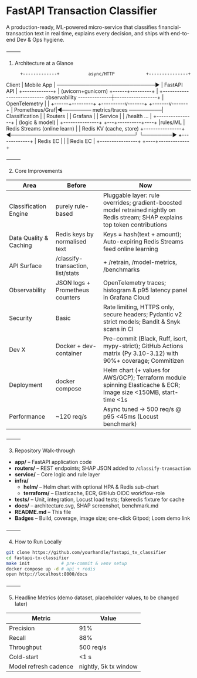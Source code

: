 
# FastAPI Transaction Classifier

A production-ready, ML-powered micro-service that classifies financial-transaction text in real time, explains every decision, and ships with end-to-end Dev & Ops hygiene.

⸻

1. Architecture at a Glance

         +-------------+           async/HTTP            +---------------+
  Client |  Mobile App |  ───────────────────────────▶   |  FastAPI API   |
         +-------------+                                 | (uvicorn+gunicorn)
                                                         +------+---------+
                                                                |
       +--------------------------- observability --------------┼------------------+
       |                       OpenTelemetry                    |                  |
+------+---------+                                   +----------v-------+  +-------v-------+
| Prometheus/Graf|◀──────── metrics/traces ─────────|  Classification   |  |    Routers    |
|   Grafana      |                                  |     Service       |  |  /health ...  |
+----------------+                                  |  (logic & model)  |  +---------------+
                                                    +---+----------+----+
                                                        |rules/ML  |
                        Redis Streams (online learn)    |          | Redis KV (cache, store)
+----------------+   ◀──────────────────────────────────┘          └────────▶  +-------------+
|   Redis EC     |                                                        |    |   Redis EC  |
+----------------+                                                        +----+-------------+

⸻

2. Core Improvements

| Area                        | Before                        | Now                                                                                           |
|-----------------------------|------------------------------|----------------------------------------------------------------------------------------------|
| Classification Engine       | purely rule-based           | Pluggable layer: rule overrides; gradient-boosted model retrained nightly on Redis stream; SHAP explains top token contributions |
| Data Quality & Caching      | Redis keys by normalised text| Keys = hash(text + amount); Auto-expiring Redis Streams feed online learning                 |
| API Surface                 | /classify-transaction, list/stats | + /retrain, /model-metrics, /benchmarks                                               |
| Observability               | JSON logs + Prometheus counters | OpenTelemetry traces; histogram & p95 latency panel in Grafana Cloud                      |
| Security                    | Basic                       | Rate limiting, HTTPS only, secure headers; Pydantic v2 strict models; Bandit & Snyk scans in CI |
| Dev X                       | Docker + dev-container      | Pre-commit (Black, Ruff, isort, mypy-strict); GitHub Actions matrix (Py 3.10-3.12) with 90%+ coverage; Commitizen |
| Deployment                  | docker compose              | Helm chart (+ values for AWS/GCP); Terraform module spinning Elasticache & ECR; Image size <150MB, start-time <1s |
| Performance                 | ~120 req/s                  | Async tuned → 500 req/s @ p95 <45ms (Locust benchmark)                                       |

⸻

3. Repository Walk-through

- **app/** – FastAPI application code
- **routers/** – REST endpoints; SHAP JSON added to `/classify-transaction`
- **service/** – Core logic and rule layer
- **infra/**
  - **helm/** – Helm chart with optional HPA & Redis sub-chart
  - **terraform/** – Elasticache, ECR, GitHub OIDC workflow-role
- **tests/** – Unit, integration, Locust load tests; fakeredis fixture for cache
- **docs/** – architecture.svg, SHAP screenshot, benchmark.md
- **README.md** – This file
- **Badges** – Build, coverage, image size; one-click Gitpod; Loom demo link

⸻

4. How to Run Locally

```bash
git clone https://github.com/yourhandle/fastapi_tx_classifier
cd fastapi-tx-classifier
make init            # pre-commit & venv setup
docker compose up -d # api + redis
open http://localhost:8000/docs
```

⸻

5. Headline Metrics (demo dataset, placeholder values, to be changed later)

| Metric                     | Value               |
|----------------------------|---------------------|
| Precision                  | 91%                 |
| Recall                     | 88%                 |
| Throughput                 | 500 req/s           |
| Cold-start                 | <1 s                |
| Model refresh cadence      | nightly, 5k tx window |

